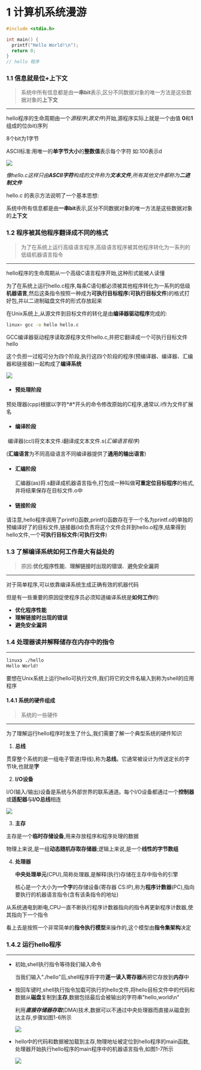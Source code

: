 # 1 计算机系统漫游

```c
#include <stdio.h>

int main() {
  printf("Hello World!\n");
  return 0;
}
// hello 程序
```



### 1.1 信息就是位+上下文

> 系统中所有信息都是由**一串bit**表示,区分不同数据对象的唯一方法是这些数据对象的**上下文**

****

hello程序的生命周期由一个*源程序*(*源文件*)开始,源程序实际上就是一个由值 **0**和**1**组成的位(bit)序列

8个bit为1字节

ASCII标准:用唯一的**单字节大小**的**整数值**表示每个字符 如:100表示d

![](../picture/1_2.png)

*像hello.c这样只由**ASCII字符**构成的文件称为**文本文件**,所有其他文件都称为**二进制文件***

hello.c 的表示方法说明了一个基本思想:

系统中所有信息都是由**一串bit**表示,区分不同数据对象的唯一方法是这些数据对象的**上下文**



### 1.2 程序被其他程序翻译成不同的格式

> 为了在系统上运行高级语言程序,高级语言程序被其他程序转化为一系列的低级机器语言指令

****

hello程序的生命周期从一个高级C语言程序开始,这种形式能被人读懂

为了在系统上运行hello.c程序,每条C语句都必须被其他程序转化为一系列的低级**机器语言**,然后这条指令按照一种成为**可执行目标程序**(**可执行目标文件**)的格式打好包,并以二进制磁盘文件的形式存放起来

在Unix系统上,从源文件到目标文件的转化是由**编译器驱动程序**完成的:

```bash
linux> gcc -o hello hello.c
```

GCC编译器驱动程序读取源程序文件hello.c,并把它翻译成一个可执行目标文件hello

这个负担一过程可分为四个阶段,执行这四个阶段的程序(预编译器、编译器、汇编器和链接器)一起构成了**编译系统**

![](../picture/1_3.png)

- #### 预处理阶段

​		预处理器(cpp)根据以字符*#*开头的命令修改原始的C程序,通常以.i作为文件扩展名

- #### 编译阶段

​		编译器(ccl)将文本文件.i翻译成文本文件.s(*汇编语言程序*)

​		(**汇编语言**为不同高级语言不同编译器提供了**通用的输出语言**)

- #### 汇编阶段

  汇编器(as)将.s翻译成机器语言指令,打包成一种叫做**可重定位目标程序**的格式,并将结果保存在目标文件.o中

- #### 链接阶段

​		请注意,hello程序调用了printf()函数,printf()函数存在于一个名为printf.o的单独的预编译好了的目标文件,链接器(ld)负责将这个文件合并到hello.o程序,结果得到hello文件,一个**可执行目标文件**(**可执行文件**)



### 1.3 了解编译系统如何工作是大有益处的

> 原因:**优化程序性能**、**理解链接时出现的错误**、**避免安全漏洞**

****

对于简单程序,可以依靠编译系统生成正确有效的机器代码

但是有一些重要的原因促使程序员必须知道编译系统是**如何工作**的:

- **优化程序性能**
- **理解链接时出现的错误**
- **避免安全漏洞**



### 1.4 处理器读并解释储存在内存中的指令

> 

****

```bash
linux❯ ./hello
Hello World!
```

要想在Unix系统上运行hello可执行文件,我们将它的文件名输入到称为shell的应用程序



#### 1.4.1 系统的硬件组成

> 系统的一些硬件

****

 为了理解运行hello程序时发生了什么,我们需要了解一个典型系统的硬件知识

1. **总线**

​	贯穿整个系统的是一组电子管道(导线),称为**总线**。它通常被设计为传送定长的字节块,也就是**字**

2. **I/O设备**

​	I/O(输入/输出)设备是系统与外部世界的联系通道。每个I/O设备都通过一个**控制器**或**适配器**与**I/O总线**相连

![](../picture/1_4.png)

3. **主存**

​		主存是一个**临时存储设备**,用来存放程序和程序处理的数据

​		物理上来说,是一组**动态随机存取存储器**;逻辑上来说,是一个**线性的字节数组**

4. **处理器**

   **中央处理单元**(CPU),简称处理器,是解释(执行)存储在主存中指令的引擎

   核心是一个大小为**一个字**的存储设备(寄存器 CS:IP),称为**程序计数器**(PC),指向要执行的机器语言指令(含有该条指令的地址)

从系统通电到断电,CPU一直不断执行程序计数器指向的指令再更新程序计数器,使其指向下一个指令

看上去是按照一个非常简单的**指令执行模型**来操作的,这个模型由**指令集架构**决定



### 1.4.2 运行hello程序

> 

****

- 初始,shell执行指令等待我们输入命令

  当我们输入"./hello"后,shell程序将字符**逐一读入寄存器**再把它存放到**内存**中

- 按回车键时,shell执行指令加载可执行的hello文件,将hello目标文件中的代码和数据从**磁盘**复制到**主存**,数据包括最后会被输出的字符串"hello,world\n"

  利用***直接存储器存取***(DMA)技术,数据可以不通过中央处理器而直接从磁盘到达主存,步骤如图1-6所示

  ![](../picture/1_6.png)

- hello中的代码和数据被加载到主存,物理地址被定位到hello程序的main函数,处理器开始执行hello程序的main程序中的机器语言指令,如图1-7所示

  ![](../picture/1_7.png)